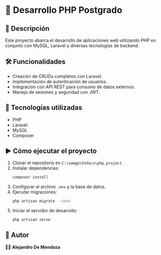 # 📌 Desarrollo PHP Postgrado  

## 📖 Descripción  
Este proyecto abarca el desarrollo de aplicaciones web utilizando PHP en conjunto con MySQL, Laravel y diversas tecnologías de backend.

## 🛠️ Funcionalidades  
- Creación de CRUDs completos con Laravel.  
- Implementación de autenticación de usuarios.  
- Integración con API REST para consumo de datos externos.  
- Manejo de sesiones y seguridad con JWT.  

## 🚀 Tecnologías utilizadas  
- PHP  
- Laravel  
- MySQL  
- Composer  

## ▶️ Cómo ejecutar el proyecto  
1. Clonar el repositorio en `C:\xampp\htdocs\php_project`.  
2. Instalar dependencias:  
   ```bash
   composer install
   ```
3. Configurar el archivo `.env` y la base de datos.  
4. Ejecutar migraciones:  
   ```bash
   php artisan migrate --seed
   ```
5. Iniciar el servidor de desarrollo:  
   ```bash
   php artisan serve
   ```

## 📌 Autor  
👨‍💻 **Alejandro De Mendoza**
